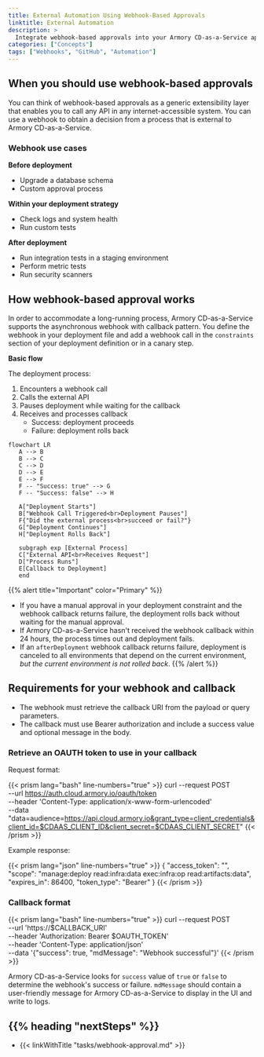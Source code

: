 ```yaml
---
title: External Automation Using Webhook-Based Approvals
linktitle: External Automation
description: >
  Integrate webhook-based approvals into your Armory CD-as-a-Service app deployment process.
categories: ["Concepts"]
tags: ["Webhooks", "GitHub", "Automation"]
---
```


## When you should use webhook-based approvals

You can think of webhook-based approvals as a generic extensibility layer that enables you to call any API in any internet-accessible system. You can use a webhook to obtain a decision from a process that is external to Armory CD-as-a-Service.  

### Webhook use cases

**Before deployment**

- Upgrade a database schema
- Custom approval process

**Within your deployment strategy**

- Check logs and system health
- Run custom tests

**After deployment**

- Run integration tests in a staging environment
- Perform metric tests
- Run security scanners

## How webhook-based approval works

In order to accommodate a long-running process, Armory CD-as-a-Service supports the asynchronous webhook with callback pattern. You define the webhook in your deployment file and add a webhook call in the `constraints` section of your deployment definition or in a canary step.

**Basic flow**

The deployment process:
1. Encounters a webhook call
1. Calls the external API
1. Pauses deployment while waiting for the callback
1. Receives and processes callback
   - Success: deployment proceeds
   - Failure: deployment rolls back

```mermaid
flowchart LR   
   A --> B
   B --> C
   C --> D
   D --> E
   E --> F
   F -- "Success: true" --> G
   F -- "Success: false" --> H

   A["Deployment Starts"]
   B["Webhook Call Triggered<br>Deployment Pauses"]
   F{"Did the external process<br>succeed or fail?"}
   G["Deployment Continues"]
   H["Deployment Rolls Back"]

   subgraph exp [External Process]
   C["External API<br>Receives Request"]
   D["Process Runs"]
   E[Callback to Deployment]
   end
```

{{% alert title="Important" color="Primary" %}}
- If you have a manual approval in your deployment constraint and the webhook callback returns failure, the deployment rolls back without waiting for the manual approval.
- If Armory CD-as-a-Service hasn't received the webhook callback within 24 hours, the process times out and deployment fails.
- If an `afterDeployment` webhook callback returns failure, deployment is canceled to all environments that depend on the current environment, _but the current environment is not rolled back_.
{{% /alert %}}

## Requirements for your webhook and callback

- The webhook must retrieve the callback URI from the payload or query parameters.
- The callback must use Bearer authorization and include a success value and optional message in the body.

### Retrieve an OAUTH token to use in your callback

Request format:

{{< prism lang="bash"  line-numbers="true" >}}
curl --request POST \
  --url https://auth.cloud.armory.io/oauth/token \
  --header 'Content-Type: application/x-www-form-urlencoded' \
  --data "data=audience=https://api.cloud.armory.io&grant_type=client_credentials&client_id=$CDAAS_CLIENT_ID&client_secret=$CDAAS_CLIENT_SECRET"
{{< /prism >}}

Example response:

{{< prism lang="json"  line-numbers="true" >}}
{
  "access_token": "<very long access token>",
  "scope": "manage:deploy read:infra:data exec:infra:op read:artifacts:data",
  "expires_in": 86400,
  "token_type": "Bearer"
}
{{< /prism >}}

### Callback format

{{< prism lang="bash"  line-numbers="true" >}}
curl --request POST \
  --url 'https://$CALLBACK_URI' \
  --header 'Authorization: Bearer $OAUTH_TOKEN' \
  --header 'Content-Type: application/json' \
  --data '{"success": true, "mdMessage": "Webhook successful"}'
{{< /prism >}}

Armory CD-as-a-Service looks for `success` value of `true` or `false` to determine the webhook's success or failure. `mdMessage` should contain a user-friendly message for Armory CD-as-a-Service to display in the UI and write to logs.

## {{%  heading "nextSteps" %}}

* {{< linkWithTitle "tasks/webhook-approval.md" >}}